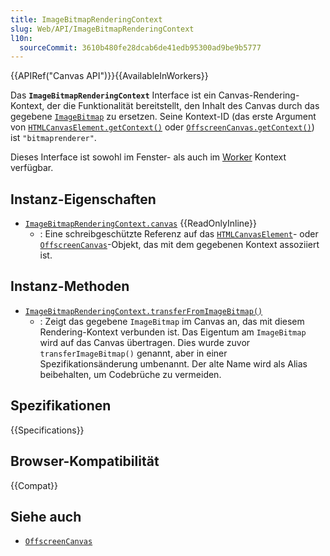 ```yaml
---
title: ImageBitmapRenderingContext
slug: Web/API/ImageBitmapRenderingContext
l10n:
  sourceCommit: 3610b480fe28dcab6de41edb95300ad9be9b5777
---
```


{{APIRef("Canvas API")}}{{AvailableInWorkers}}

Das **`ImageBitmapRenderingContext`** Interface ist ein Canvas-Rendering-Kontext, der die Funktionalität bereitstellt, den Inhalt des Canvas durch das gegebene [`ImageBitmap`](/de/docs/Web/API/ImageBitmap) zu ersetzen. Seine Kontext-ID (das erste Argument von [`HTMLCanvasElement.getContext()`](/de/docs/Web/API/HTMLCanvasElement/getContext) oder [`OffscreenCanvas.getContext()`](/de/docs/Web/API/OffscreenCanvas/getContext)) ist `"bitmaprenderer"`.

Dieses Interface ist sowohl im Fenster- als auch im [Worker](/de/docs/Web/API/Web_Workers_API) Kontext verfügbar.

## Instanz-Eigenschaften

- [`ImageBitmapRenderingContext.canvas`](/de/docs/Web/API/ImageBitmapRenderingContext/canvas) {{ReadOnlyInline}}
  - : Eine schreibgeschützte Referenz auf das [`HTMLCanvasElement`](/de/docs/Web/API/HTMLCanvasElement)- oder [`OffscreenCanvas`](/de/docs/Web/API/OffscreenCanvas)-Objekt, das mit dem gegebenen Kontext assoziiert ist.

## Instanz-Methoden

- [`ImageBitmapRenderingContext.transferFromImageBitmap()`](/de/docs/Web/API/ImageBitmapRenderingContext/transferFromImageBitmap)
  - : Zeigt das gegebene `ImageBitmap` im Canvas an, das mit diesem Rendering-Kontext verbunden ist. Das Eigentum am `ImageBitmap` wird auf das Canvas übertragen. Dies wurde zuvor `transferImageBitmap()` genannt, aber in einer Spezifikationsänderung umbenannt. Der alte Name wird als Alias beibehalten, um Codebrüche zu vermeiden.

## Spezifikationen

{{Specifications}}

## Browser-Kompatibilität

{{Compat}}

## Siehe auch

- [`OffscreenCanvas`](/de/docs/Web/API/OffscreenCanvas)
